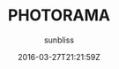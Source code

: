 ---
title: "PHOTORAMA"
github: https://github.com/sunbliss/photorama
demo: http://sunbliss.github.io/photorama
author: sunbliss

ssg:
  - Jekyll
cms:
  - No Cms
date: 2016-03-27T21:21:59Z
github_branch: gh-pages
---